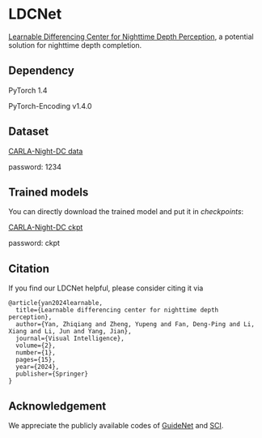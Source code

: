 # LDCNet
[Learnable Differencing Center for Nighttime Depth Perception](https://link.springer.com/content/pdf/10.1007/s44267-024-00048-9.pdf), a potential solution for nighttime depth completion. 

## Dependency
PyTorch 1.4

PyTorch-Encoding v1.4.0

## Dataset
[CARLA-Night-DC data](https://pan.baidu.com/s/1AoktP2ic5LDnWvpvO2d2WA)

password: 1234

## Trained models
You can directly download the trained model and put it in *checkpoints*:

[CARLA-Night-DC ckpt](https://pan.baidu.com/s/1JJq-aAgQZrT8BJogL3rKxw)

password: ckpt

## Citation
If you find our LDCNet helpful, please consider citing it via

```
@article{yan2024learnable,
  title={Learnable differencing center for nighttime depth perception},
  author={Yan, Zhiqiang and Zheng, Yupeng and Fan, Deng-Ping and Li, Xiang and Li, Jun and Yang, Jian},
  journal={Visual Intelligence},
  volume={2},
  number={1},
  pages={15},
  year={2024},
  publisher={Springer}
}
```

## Acknowledgement
We appreciate the publicly available codes of [GuideNet](https://github.com/kakaxi314/GuideNet) and [SCI](https://github.com/vis-opt-group/SCI).
